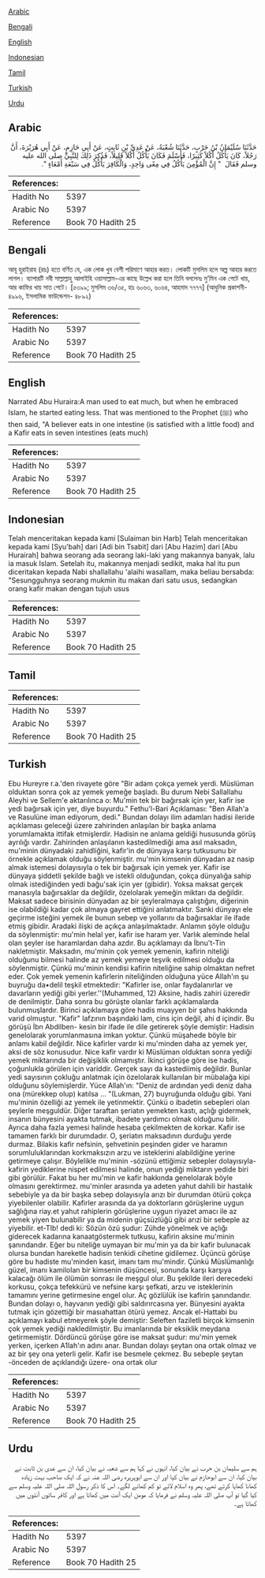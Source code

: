 [Arabic](#arabic)

[Bengali](#bengali)

[English](#english)

[Indonesian](#indonesian)

[Tamil](#tamil)

[Turkish](#turkish)

[Urdu](#urdu)

## Arabic


<div dir="rtl" lang="ar" style={{fontSize:'larger',backgroundColor:'#f8f9fa',padding:20}}>
حَدَّثَنَا سُلَيْمَانُ بْنُ حَرْبٍ، حَدَّثَنَا شُعْبَةُ، عَنْ عَدِيِّ بْنِ ثَابِتٍ، عَنْ أَبِي حَازِمٍ، عَنْ أَبِي هُرَيْرَةَ، أَنَّ رَجُلاً، كَانَ يَأْكُلُ أَكْلاً كَثِيرًا، فَأَسْلَمَ فَكَانَ يَأْكُلُ أَكْلاً قَلِيلاً، فَذُكِرَ ذَلِكَ لِلنَّبِيِّ صلى الله عليه وسلم فَقَالَ ‏ "‏ إِنَّ الْمُؤْمِنَ يَأْكُلُ فِي مِعًى وَاحِدٍ، وَالْكَافِرَ يَأْكُلُ فِي سَبْعَةِ أَمْعَاءٍ ‏"‏‏.‏
</div>
<div style={{backgroundColor:'#f8f9fa',padding:20, marginBottom: 10}}><table> <thead> <tr> <th>References:</th> <th></th> </tr> </thead> <tbody><tr><td>Hadith No</td><td>5397</td></tr><tr><td>Arabic No</td><td>5397</td></tr><tr><td>Reference</td><td>Book 70 Hadith 25</td></tr></tbody></table></div>

## Bengali


<div dir="ltr" lang="bn" style={{fontSize:'larger',backgroundColor:'#f8f9fa',padding:20}}>
আবূ হুরাইরাহ (রাঃ) হতে বর্ণিত যে, এক লোক খুব বেশী পরিমাণে আহার করত। লোকটি মুসলিম হলে অল্প আহার করতে লাগল। ব্যাপারটি নবী সাল্লাল্লাহু আলাইহি ওয়াসাল্লাম-এর কাছে উল্লেখ করা হলে তিনি বললেনঃ মু’মিন এক পেটে খায়, আর কাফির খায় সাত পেটে। [৫৩৯৯; মুসলিম ৩৬/৩৫, হাঃ ৬০৬৩, ৬০৬৪, আহমাদ ৭৭৭৭] (আধুনিক প্রকাশনী- ৪৯৯৬, ইসলামিক ফাউন্ডেশন- ৪৮৯২)
</div>
<div style={{backgroundColor:'#f8f9fa',padding:20, marginBottom: 10}}><table> <thead> <tr> <th>References:</th> <th></th> </tr> </thead> <tbody><tr><td>Hadith No</td><td>5397</td></tr><tr><td>Arabic No</td><td>5397</td></tr><tr><td>Reference</td><td>Book 70 Hadith 25</td></tr></tbody></table></div>

## English


<div dir="ltr" lang="en" style={{fontSize:'larger',backgroundColor:'#f8f9fa',padding:20}}>
Narrated Abu Huraira:A man used to eat much, but when he embraced Islam, he started eating less. That was mentioned to the Prophet (ﷺ) who then said, "A believer eats in one intestine (is satisfied with a little food) and a Kafir eats in seven intestines (eats much)
</div>
<div style={{backgroundColor:'#f8f9fa',padding:20, marginBottom: 10}}><table> <thead> <tr> <th>References:</th> <th></th> </tr> </thead> <tbody><tr><td>Hadith No</td><td>5397</td></tr><tr><td>Arabic No</td><td>5397</td></tr><tr><td>Reference</td><td>Book 70 Hadith 25</td></tr></tbody></table></div>

## Indonesian


<div dir="ltr" lang="id" style={{fontSize:'larger',backgroundColor:'#f8f9fa',padding:20}}>
Telah menceritakan kepada kami [Sulaiman bin Harb] Telah menceritakan kepada kami [Syu'bah] dari [Adi bin Tsabit] dari [Abu Hazim] dari [Abu Hurairah] bahwa seorang ada seorang laki-laki yang makannya banyak, lalu ia masuk Islam. Setelah itu, makannya menjadi sedikit, maka hal itu pun diceritakan kepada Nabi shallallahu 'alaihi wasallam, maka beliau bersabda: "Sesungguhnya seorang mukmin itu makan dari satu usus, sedangkan orang kafir makan dengan tujuh usus
</div>
<div style={{backgroundColor:'#f8f9fa',padding:20, marginBottom: 10}}><table> <thead> <tr> <th>References:</th> <th></th> </tr> </thead> <tbody><tr><td>Hadith No</td><td>5397</td></tr><tr><td>Arabic No</td><td>5397</td></tr><tr><td>Reference</td><td>Book 70 Hadith 25</td></tr></tbody></table></div>

## Tamil


<div dir="ltr" lang="ta" style={{fontSize:'larger',backgroundColor:'#f8f9fa',padding:20}}>

</div>
<div style={{backgroundColor:'#f8f9fa',padding:20, marginBottom: 10}}><table> <thead> <tr> <th>References:</th> <th></th> </tr> </thead> <tbody><tr><td>Hadith No</td><td>5397</td></tr><tr><td>Arabic No</td><td>5397</td></tr><tr><td>Reference</td><td>Book 70 Hadith 25</td></tr></tbody></table></div>

## Turkish


<div dir="ltr" lang="tr" style={{fontSize:'larger',backgroundColor:'#f8f9fa',padding:20}}>
Ebu Hureyre r.a.'den rivayete göre "Bir adam çokça yemek yerdi. Müslüman olduktan sonra çok az yemek yemeğe başladı. Bu durum Nebi Sallallahu Aleyhi ve Sellem'e aktarılınca o: Mu'min tek bir bağırsak için yer, kafir ise yedi bağırsak için yer, diye buyurdu." Fethu'l-Bari Açıklaması: "Ben Allah'a ve Rasulüne iman ediyorum, dedi." Bundan dolayı ilim adamları hadisi ileride açıklaması geleceği üzere zahirinden anlaşılan bir başka anlama yorumlamakta ittifak etmişlerdir. Hadisin ne anlama geldiği hususunda görüş ayrılığı vardır. Zahirinden anlaşılanın kastedilmediği ama asıl maksadın, mu'minin dünyadaki zahidliğini, kafir'in de dünyaya karşı tutkusunu bir örnekle açıklamak olduğu söylenmiştir. mu'min kimsenin dünyadan az nasip almak istemesi dolayısıyla o tek bir bağırsak için yemek yer. Kafir ise dünyaya şiddetli şekilde bağlı ve istekli olduğundan, çokça dünyalığa sahip olmak istediğinden yedi bağu'sak için yer (gibidir). Yoksa maksat gerçek manasıyla bağırsaklar da değildir, özelolarak yemeğin miktarı da değildir. Maksat sadece birisinin dünyadan az bir şeyleralmaya çalıştığını, diğerinin ise olabildiği kadar çok almaya gayret ettiğini anlatmaktır. Sanki dünyayı ele geçirme isteğini yemek ile bunun sebep ve yollarını da bağırsaklar ile ifade etmiş gibidir. Aradaki ilişki de açıkça anlaşılmaktadır. Anlamın şöyle olduğu da söylenmiştir: mu'min helal yer, kafir ise haram yer. Varlık aleminde helal olan şeyler ise haramlardan daha azdır. Bu açıklamayı da İbnu't-Tin nakletmiştir. Maksadın, mu'minin çok yemek yemenin, kafirin niteliği olduğunu bilmesi halinde az yemek yemeye teşvik edilmesi olduğu da söylenmiştir. Çünkü mu'minin kendisi kafirin niteliğine sahip olmaktan nefret eder. Çok yemek yemenin kafirlerin niteliğinden olduğuna yüce Allah'ın şu buyruğu da•delil teşkil etmektedir: "Kafirler ise, onlar faydalanırlar ve davarların yediği gibi yerler.''(Muhammed, 12) Aksine, hadis zahiri üzeredir de denilmiştir. Daha sonra bu görüşte olanlar farklı açıklamalarda bulunmuşlardır. Birinci açıklamaya göre hadis muayyen bir şahıs hakkında varid olmuştur. "Kafir" lafzının başındaki lam, cins için değil, ahi d içindir. Bu görüşü İbn Abdilben- kesin bir ifade ile dile getirerek şöyle demiştir: Hadisin genelolarak yorumlanmasına imkan yoktur. Çünkü müşahede böyle bir anlamı kabil değildir. Nice kafirler vardır ki mu'minden daha az yemek yer, aksi de söz konusudur. Nice kafir vardır ki Müslüman olduktan sonra yediği yemek miktarında bir değişiklik olmamıştır. İkinci görüşe göre ise hadis, çoğunlukla görülen için variddir. Gerçek sayı da kastediimiş değildir. Bunlar yedi sayısının çokluğu anlatmak için özelolarak kullanılan bir mübalağa kipi olduğunu söylemişlerdir. Yüce Allah'ın: "Deniz de ardından yedi deniz daha ona (mürekkep olup) katılsa ... "(Lukman, 27) buyruğunda olduğu gibi. Yani mu'minin özelliği az yemek ile yetinmektir. Çünkü o ibadetin sebepleri olan şeylerle meşguldür. Diğer taraftan şeriatın yemekten kastı, açlığı gidermek, insanın bünyesini ayakta tutmak, ibadete yardımcı olmak olduğunu bilir. Ayrıca daha fazla yemesi halinde hesaba çekilmekten de korkar. Kafir ise tamamen farklı bir durumdadır. O, şeriatın maksadının durduğu yerde durmaz. Bilakis kafir nefsinin, şehvetinin peşinden gider ve haramın sorumluluklarından korkmaksızın arzu ve isteklerini alabildiğine yerine getirmeye çalışır. Böylelikle mu'minin -sözünü ettiğimiz sebepler dolayısıyla- kafirin yediklerine nispet edilmesi halinde, onun yediği miktarın yedide biri gibi görülür. Fakat bu her mu'min ve kafir hakkında genelolarak böyle olmasını gerektirmez. mu'minler arasında ya adeten yahut dahili bir hastalık sebebiyle ya da bir başka sebep dolayısıyla arızı bir durumdan ötürü çokça yiyebilenler olabilir. Kafirler arasında da ya doktorların görüşlerine uygun sağlığına riay.et yahut rahiplerin görüşlerine uygun riyazet amacı ile az yemek yiyen bulunabilir ya da midenin güçsüzlüğü gibi arızi bir sebeple az yiyebilir. et-TIb! dedi ki: Sözün özü şudur: Zühde yönelmek ve açlığı giderecek kadarına kanaatgöstermek tutkusu, kafirin aksine mu'minin şanındandır. Eğer bu niteliğe uymayan bir mu'min ya da bir kafir bulunacak olursa bundan hareketle hadisin tenkidi cihetine gidilemez. Üçüncü görüşe göre bu hadiste mu'minden kasıt, imanı tam mu'mindir. Çünkü Müslümanlığı güzel, imanı kamilolan bir kimsenin düşüncesi, sonunda karşı karşıya kalacağı ölüm ile ölümün sonrası ile meşgul olur. Bu şekilde ileri derecedeki korkusu, çokça tefekkürü ve nefsine karşı şefkati, arzu ve isteklerinin tamamını yerine getirmesine engel olur. Aç gözlülük ise kafirin şanındandır. Bundan dolayı o, hayvanın yediği gibi saldırırcasına yer. Bünyesini ayakta tutmak için gözettiği bir masıahattan ötürü yemez. Ancak el-Hattabi bu açıklamayı kabul etmeyerek şöyle demiştir: Seleften faziletli birçok kimsenin çok yemek yediği nakledilmiştir. Bu imanlarında bir eksiklik meydana getirmemiştir. Dördüncü görüşe göre ise maksat şudur: mu'min yemek yerken, içerken A1lah'ın adını anar. Bundan dolayı şeytan ona ortak olmaz ve az bir şey ona yeterli gelir. Kafir ise besmele çekmez. Bu sebeple şeytan -önceden de açıklandığı üzere- ona ortak olur
</div>
<div style={{backgroundColor:'#f8f9fa',padding:20, marginBottom: 10}}><table> <thead> <tr> <th>References:</th> <th></th> </tr> </thead> <tbody><tr><td>Hadith No</td><td>5397</td></tr><tr><td>Arabic No</td><td>5397</td></tr><tr><td>Reference</td><td>Book 70 Hadith 25</td></tr></tbody></table></div>

## Urdu


<div dir="rtl" lang="ur" style={{fontSize:'larger',backgroundColor:'#f8f9fa',padding:20}}>
ہم سے سلیمان بن حرب نے بیان کیا، انہوں نے کہا ہم سے شعبہ نے بیان کیا، ان سے عدی بن ثابت نے بیان کیا، ان سے ابوحازم نے بیان کیا اور ان سے ابوہریرہ رضی اللہ عنہ نے کہ ایک صاحب بہت زیادہ کھانا کھایا کرتے تھے، پھر وہ اسلام لائے تو کم کھانے لگے۔ اس کا ذکر رسول اللہ صلی اللہ علیہ وسلم سے کیا گیا تو آپ صلی اللہ علیہ وسلم نے فرمایا کہ مومن ایک آنت میں کھاتا ہے اور کافر ساتوں آنتوں میں کھاتا ہے۔
</div>
<div style={{backgroundColor:'#f8f9fa',padding:20, marginBottom: 10}}><table> <thead> <tr> <th>References:</th> <th></th> </tr> </thead> <tbody><tr><td>Hadith No</td><td>5397</td></tr><tr><td>Arabic No</td><td>5397</td></tr><tr><td>Reference</td><td>Book 70 Hadith 25</td></tr></tbody></table></div>